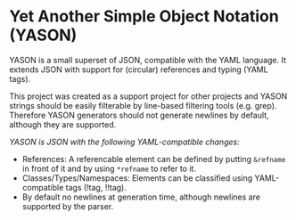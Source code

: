 # Yet Another Simple Object Notation (YASON)
YASON is a small superset of JSON, compatible with the YAML language. It
extends JSON with support for (circular) references and typing (YAML tags).

This project was created as a support project for other projects and YASON
strings should be easily filterable by line-based filtering tools (e.g. grep).
Therefore YASON generators should not generate newlines by default, although
they are supported.

*YASON is JSON with the following YAML-compatible changes:*

* References: A referencable element can be defined by putting `&refname` in
  front of it and by using `*refname` to refer to it.
* Classes/Types/Namespaces: Elements can be classified using YAML-compatible
  tags (!tag, !!tag).
* By default no newlines at generation time, although newlines are supported
  by the parser.